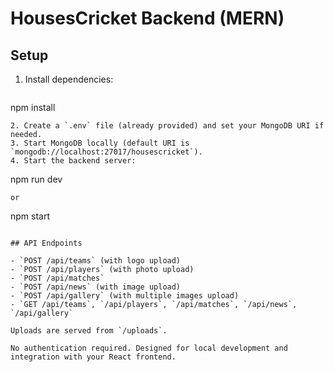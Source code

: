 # HousesCricket Backend (MERN)

## Setup

1. Install dependencies:
   ```
npm install
   ```
2. Create a `.env` file (already provided) and set your MongoDB URI if needed.
3. Start MongoDB locally (default URI is `mongodb://localhost:27017/housescricket`).
4. Start the backend server:
   ```
npm run dev
   ```
   or
   ```
npm start
   ```

## API Endpoints

- `POST /api/teams` (with logo upload)
- `POST /api/players` (with photo upload)
- `POST /api/matches`
- `POST /api/news` (with image upload)
- `POST /api/gallery` (with multiple images upload)
- `GET /api/teams`, `/api/players`, `/api/matches`, `/api/news`, `/api/gallery`

Uploads are served from `/uploads`.

No authentication required. Designed for local development and integration with your React frontend.
